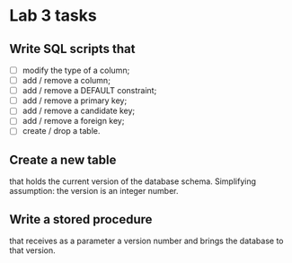 # Lab 3 tasks

## Write SQL scripts that
- [ ] modify the type of a column;
- [ ] add / remove a column;
- [ ] add / remove a DEFAULT constraint;
- [ ] add / remove a primary key;
- [ ] add / remove a candidate key;
- [ ] add / remove a foreign key;
- [ ] create / drop a table.

## Create a new table 
that holds the current version of the database schema. Simplifying assumption: the version is an integer number.

## Write a stored procedure 
that receives as a parameter a version number and brings the database to that version.